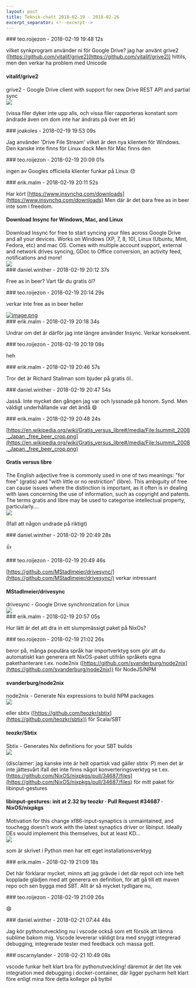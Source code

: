 ```yaml
---
layout: post
title: Teknik-chatt 2018-02-19 - 2018-02-26
excerpt_separator: <!--excerpt-->
---
```

<section class="message" markdown="1">
### teo.roijezon - 2018-02-19 19:48 12s

vilket synkprogram använder ni för Google Drive?
jag har använt grive2 ([https://github.com/vitalif/grive2](https://github.com/vitalif/grive2)) hittils, men den verkar ha problem med Unicode

<div class="attachment"><h4>vitalif/grive2</h4><div class="text">grive2 - Google Drive client with support for new Drive REST API and partial sync</div>
<a href="https://github.com/vitalif/grive2"><div class="linkdiv"><img src="/assets/blogAssets/vitalif/grive2" fallback="vitalif/grive2"/></div></a></div>
    
(vissa filer dyker inte upp alls, och vissa filer rapporteras konstant som ändrade även om dom inte har ändrats på över ett år)
</section>
<section class="message" markdown="1">
### joakoles - 2018-02-19 19:53 09s

Jag använder 'Drive File Stream' vilket är den nya klienten för Windows.
Den kanske inte finns för Linux dock
Men för Mac finns den
</section>
<section class="message" markdown="1">
### teo.roijezon - 2018-02-19 20:09 01s

ingen av Googles officiella klienter funkar på Linux 😞
</section>
<section class="message" markdown="1">
### erik.malm - 2018-02-19 20:11 52s

Har kört [https://www.insynchq.com/downloads](https://www.insynchq.com/downloads)
Men där är det bara free as in beer inte som i freedom.

<div class="attachment"><h4>Download Insync for Windows, Mac, and Linux</h4><div class="text">Download Insync for free to start syncing your files across Google Drive and all your devices. Works on Windows (XP, 7, 8, 10), Linux (Ubuntu, Mint, Fedora, etc) and mac OS. Comes with multiple account support, external and network drives syncing, GDoc to Office conversion, an activity feed, notifications and more!</div>
<a href="https://www.insynchq.com/downloads"><img src="https://d2t3ff60b2tol4.cloudfront.net/c/7/4aEGX-/insync_og.png" fallback="Download Insync for Windows, Mac, and Linux"/></a></div>
    
</section>
<section class="message" markdown="1">
### daniel.winther - 2018-02-19 20:12 37s

Free as in beer? Vart får du gratis öl?
</section>
<section class="message" markdown="1">
### teo.roijezon - 2018-02-19 20:14 29s

verkar inte free as in beer heller

<div class="imageblock">
<a href="/assets/blogAssets/F9AS2NA0Z-image.png">
<img alt="image.png" src="/assets/blogAssets/thumbnail-F9AS2NA0Z-image.png"/>
</a></div>

     
</section>
<section class="message" markdown="1">
### erik.malm - 2018-02-19 20:18 34s

Undrar om det är därför jag inte längre använder Insync.  Verkar konsekvent.
</section>
<section class="message" markdown="1">
### teo.roijezon - 2018-02-19 20:19 08s

heh
</section>
<section class="message" markdown="1">
### erik.malm - 2018-02-19 20:46 57s

Tror det är Richard Stallman som bjuder på gratis öl..
</section>
<section class="message" markdown="1">
### daniel.winther - 2018-02-19 20:47 54s

Jasså. Inte mycket den gången jag var och lyssnade på honom. Synd. Men väldigt underhållande var det ändå 😄
</section>
<section class="message" markdown="1">
### erik.malm - 2018-02-19 20:48 24s

[https://en.wikipedia.org/wiki/Gratis_versus_libre#/media/File:Isummit_2008,_Japan,_free_beer_crop.png](https://en.wikipedia.org/wiki/Gratis_versus_libre#/media/File:Isummit_2008,_Japan,_free_beer_crop.png)

<div class="attachment"><h4>Gratis versus libre</h4><div class="text">The English adjective free is commonly used in one of two meanings: "for free" (gratis) and "with little or no restriction" (libre). This ambiguity of free can cause issues where the distinction is important, as it often is in dealing with laws concerning the use of information, such as copyright and patents.
The terms gratis and libre may be used to categorise intellectual property, particularly....</div>
<a href="https://en.wikipedia.org/wiki/Gratis_versus_libre#/media/File:Isummit_2008,_Japan,_free_beer_crop.png"><img src="https://upload.wikimedia.org/wikipedia/commons/b/bc/Isummit_2008%2C_Japan%2C_free_beer_crop.png" fallback="Gratis versus libre"/></a></div>
    
(Ifall att någon undrade på riktigt)
</section>
<section class="message" markdown="1">
### daniel.winther - 2018-02-19 20:49 28s

👍
</section>
<section class="message" markdown="1">
### teo.roijezon - 2018-02-19 20:49 46s

[https://github.com/MStadlmeier/drivesync/](https://github.com/MStadlmeier/drivesync/) verkar intressant

<div class="attachment"><h4>MStadlmeier/drivesync</h4><div class="text">drivesync - Google Drive synchronization for Linux</div>
<a href="https://github.com/MStadlmeier/drivesync/"><div class="linkdiv"><img src="/assets/blogAssets/MStadlmeier/drivesync" fallback="MStadlmeier/drivesync"/></div></a></div>
    
</section>
<section class="message" markdown="1">
### erik.malm - 2018-02-19 20:57 05s

Hur lätt är det att dra in ett slumpmässigt paket på NixOs?
</section>
<section class="message" markdown="1">
### teo.roijezon - 2018-02-19 21:02 26s

beror på, många populära språk har importverktyg som gör att du automatiskt kan generera ett NixOS-paket utifrån språkets egna pakethanterare
t.ex. node2nix ([https://github.com/svanderburg/node2nix](https://github.com/svanderburg/node2nix)) för NodeJS/NPM

<div class="attachment"><h4>svanderburg/node2nix</h4><div class="text">node2nix - Generate Nix expressions to build NPM packages</div>
<a href="https://github.com/svanderburg/node2nix"><div class="linkdiv"><img src="/assets/blogAssets/svanderburg/node2nix" fallback="svanderburg/node2nix"/></div></a></div>
    
eller sbtix ([https://github.com/teozkr/sbtix](https://github.com/teozkr/sbtix)) för Scala/SBT

<div class="attachment"><h4>teozkr/Sbtix</h4><div class="text">Sbtix - Generates Nix definitions for your SBT builds</div>
<a href="https://github.com/teozkr/sbtix"><div class="linkdiv"><img src="/assets/blogAssets/teozkr/Sbtix" fallback="teozkr/Sbtix"/></div></a></div>
    
(disclaimer: jag kanske inte är helt opartisk vad gäller sbtix :P)
men det är inte jättesvårt ifall det inte finns något konverteringsverktyg
se t.ex. [https://github.com/NixOS/nixpkgs/pull/34687/files](https://github.com/NixOS/nixpkgs/pull/34687/files) för mitt paket för libinput-gestures

<div class="attachment"><h4>libinput-gestures: init at 2.32 by teozkr · Pull Request #34687 · NixOS/nixpkgs</h4><div class="text">Motivation for this change xf86-input-synaptics is unmaintained, and touchegg doesn't work with the latest synaptics driver or libinput. Ideally DEs would implement this themselves, but at least KD...</div>
<a href="https://github.com/NixOS/nixpkgs/pull/34687/files"><div class="linkdiv"><img src="/assets/blogAssets/libinput-gestures: init at 2.32 by teozkr · Pull Request #34687 · NixOS/nixpkgs" fallback="libinput-gestures: init at 2.32 by teozkr · Pull Request #34687 · NixOS/nixpkgs"/></div></a></div>
    
som är skrivet i Python men har ett eget installationsverktyg

<!--excerpt-->
</section>
<section class="message" markdown="1">
### erik.malm - 2018-02-19 21:09 18s

Det här förklarar mycket, minns att jag grävde i det där repot och inte helt kopplade glädjen med att generera en definition, för att gå till ett maven repo och sen bygga med SBT. Allt är så mycket tydligare nu,
</section>
<section class="message" markdown="1">
### teo.roijezon - 2018-02-19 21:09 26s

😄
</section>
<section class="message" markdown="1">
### daniel.winther - 2018-02-21 07:44 48s

Jag kör pythonutveckling nu i vscode också som ett försök att lämna sublime bakom mig. Vscode levererar väldigt bra med snyggt integrerad debugging, integrerade tester med feedback och massa gott.
</section>
<section class="message" markdown="1">
### oscarnylander - 2018-02-21 10:49 08s

vscode funkar helt klart bra för pythonutveckling! däremot är det lite vek integration med debugging i docker-container, där ligger pycharm helt klart före enligt mina före detta kollegor på bytbil
</section>